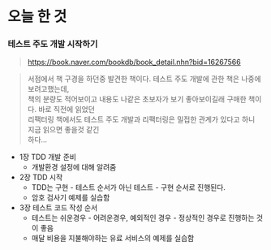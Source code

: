 # 오늘 한 것

### 테스트 주도 개발 시작하기

> https://book.naver.com/bookdb/book_detail.nhn?bid=16267566

> 서점에서 책 구경을 하던중 발견한 책이다. 테스트 주도 개발에 관한 책은 나중에 보려고했는데,<br> 책의 분량도 적어보이고 내용도 나같은 초보자가 보기 좋아보이길래 구매한 책이다. 바로 직전에 읽었던<br> 리팩터링 책에서도 테스트 주도 개발과 리팩터링은 밀접한 관계가 있다고 하니 지금 읽으면 좋을것 같긴<br> 하다...

- 1장 TDD 개발 준비
  - 개발환경 설정에 대해 알려줌
- 2장 TDD 시작
  - TDD는 구현 - 테스트 순서가 아닌 테스트 - 구현 순서로 진행된다.
  - 암호 검사기 예제를 실습함
- 3장 테스트 코드 작성 순서
  - 테스트는 쉬운경우 - 어려운경우, 예외적인 경우 - 정상적인 경우로 진행하는 것이 좋음
  - 매달 비용을 지불해야하는 유료 서비스의 예제를 실습함
